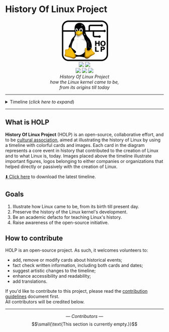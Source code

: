 # History Of Linux Project
<p align="center">
    <img src="./.github/HOLP-logo.png" width="150"> </br>
    <img src="https://img.shields.io/badge/License-CC-BY-SA-4.0-lightgrey.svg">
    <img src="https://img.shields.io/badge/Open%20Source-%E2%9D%A4-red.svg"> </br>
    <img src="https://img.shields.io/badge/contributions-welcome-brightgreen.svg">
    <img src="https://img.shields.io/github/last-commit/MarkGotLasagna/hol">
    <img src="https://img.shields.io/github/v/release/MarkGotLasagna/hol?include_prereleases">
    </br>
    <i>History Of Linux Project</i> </br>
    <i>how the Linux kernel came to be,</i> </br>
    <i>from its origins till today</i>
</p>

---
<details>
<summary>Timeline (<i>click here to expand</i>)</summary>
<img src="./.github/Timeline.png">
</details>

---

## What is HOLP
__History Of Linux Project__ (HOLP) is an open-source, collaborative effort, and to be 
[cultural association](https://it.wikipedia.org/wiki/Associazionismo_culturale), aimed at illustrating the 
history of Linux by using a timeline with colorful cards and images. Each card in the diagram 
represents a core event in history that contributed to the creation of Linux and to what Linux 
is, today. Images placed above the timeline illustrate important figures, 
logos belonging to either companies or organizations that helped directly or passively with the 
creation of Linux.

[⬇️ Click here](https://github.com/MarkGotLasagna/hol/releases/download/alpha/HOL_alpha.png) to download the latest timeline. 

## Goals
1. Illustrate how Linux came to be, from its birth till present day.
2. Preserve the history of the Linux kernel's development.
3. Be an academic defacto for teaching Linux's history.
4. Raise awareness of the open-source initiative.

## How to contribute
HOLP is an open-source project. As such, it welcomes volunteers to:
- add, remove or modify cards about historical events;
- fact check written information, including both cards and dates;
- suggest artistic changes to the timeline; 
- enhance accessibility and readability;
- add translations.

If you'd like to contribute to this project, please read the [contribution guidelines](https://github.com/MarkGotLasagna/holp/wiki/Contribution-guidelines) document first.</br>
All contributors will be credited below.

---
$$—\ Contributors\ —$$
$$\small{\text{This section is currently empty.}}$$